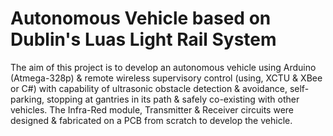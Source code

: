 # Autonomous Vehicle based on Dublin's Luas Light Rail System

The aim of this project is to develop an autonomous vehicle using Arduino (Atmega-328p) & remote wireless supervisory control (using, XCTU & XBee or C#) with capability of ultrasonic obstacle detection & avoidance, self-parking, stopping at gantries in its path & safely co-existing with other vehicles. The Infra-Red module, Transmitter & Receiver circuits were designed & fabricated on a PCB from scratch to develop the vehicle.
